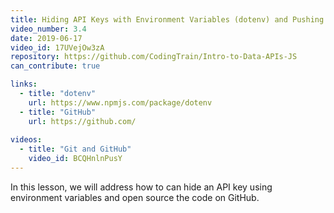 ```yaml
---
title: Hiding API Keys with Environment Variables (dotenv) and Pushing Code to GitHub
video_number: 3.4
date: 2019-06-17
video_id: 17UVejOw3zA
repository: https://github.com/CodingTrain/Intro-to-Data-APIs-JS
can_contribute: true

links:
  - title: "dotenv"
    url: https://www.npmjs.com/package/dotenv
  - title: "GitHub"
    url: https://github.com/
    
videos:
  - title: "Git and GitHub"
    video_id: BCQHnlnPusY
---
```

In this lesson, we will address how to can hide an API key using environment variables and open source the code on GitHub.
